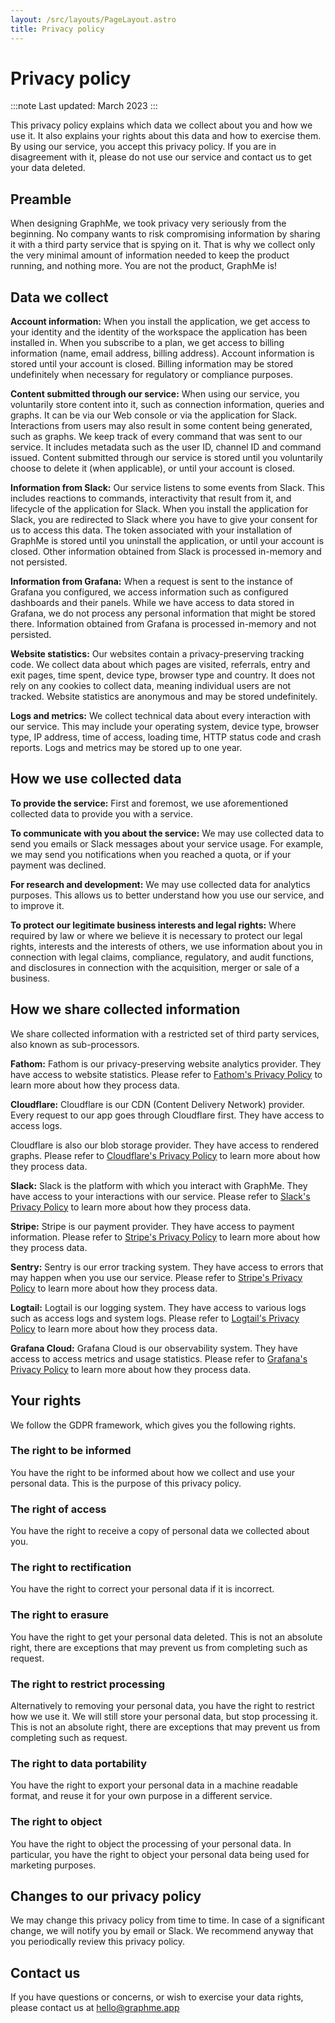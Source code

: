 ```yaml
---
layout: /src/layouts/PageLayout.astro
title: Privacy policy
---
```


# Privacy policy

:::note
Last updated: March 2023
:::

This privacy policy explains which data we collect about you and how we use it.
It also explains your rights about this data and how to exercise them.
By using our service, you accept this privacy policy.
If you are in disagreement with it, please do not use our service and contact us to get your data deleted.

## Preamble

When designing GraphMe, we took privacy very seriously from the beginning.
No company wants to risk compromising information by sharing it with a third party service that is spying on it.
That is why we collect only the very minimal amount of information needed to keep the product running, and nothing more.
You are not the product, GraphMe is!

## Data we collect

**Account information:**
When you install the application, we get access to your identity and the identity of the workspace the application has been installed in.
When you subscribe to a plan, we get access to billing information (name, email address, billing address).
Account information is stored until your account is closed.
Billing information may be stored undefinitely when necessary for regulatory or compliance purposes.

**Content submitted through our service:**
When using our service, you voluntarily store content into it, such as connection information, queries and graphs.
It can be via our Web console or via the application for Slack.
Interactions from users may also result in some content being generated, such as graphs.
We keep track of every command that was sent to our service.
It includes metadata such as the user ID, channel ID and command issued.
Content submitted through our service is stored until you voluntarily choose to delete it (when applicable), or until your account is closed.

**Information from Slack:**
Our service listens to some events from Slack.
This includes reactions to commands, interactivity that result from it, and lifecycle of the application for Slack.
When you install the application for Slack, you are redirected to Slack where you have to give your consent for us to access this data.
The token associated with your installation of GraphMe is stored until you uninstall the application, or until your account is closed.
Other information obtained from Slack is processed in-memory and not persisted.

**Information from Grafana:**
When a request is sent to the instance of Grafana you configured, we access information such as configured dashboards and their panels.
While we have access to data stored in Grafana, we do not process any personal information that might be stored there.
Information obtained from Grafana is processed in-memory and not persisted.

**Website statistics:**
Our websites contain a privacy-preserving tracking code.
We collect data about which pages are visited, referrals, entry and exit pages, time spent, device type, browser type and country.
It does not rely on any cookies to collect data, meaning individual users are not tracked.
Website statistics are anonymous and may be stored undefinitely.

**Logs and metrics:**
We collect technical data about every interaction with our service.
This may include your operating system, device type, browser type, IP address, time of access, loading time, HTTP status code and crash reports.
Logs and metrics may be stored up to one year.

## How we use collected data

**To provide the service:**
First and foremost, we use aforementioned collected data to provide you with a service.

**To communicate with you about the service:**
We may use collected data to send you emails or Slack messages about your service usage.
For example, we may send you notifications when you reached a quota, or if your payment was declined.

**For research and development:**
We may use collected data for analytics purposes.
This allows us to better understand how you use our service, and to improve it.

**To protect our legitimate business interests and legal rights:**
Where required by law or where we believe it is necessary to protect our legal rights, interests and the interests of others, we use information about you in connection with legal claims, compliance, regulatory, and audit functions, and disclosures in connection with the acquisition, merger or sale of a business.

## How we share collected information

We share collected information with a restricted set of third party services, also known as sub-processors.

**Fathom:**
Fathom is our privacy-preserving website analytics provider.
They have access to website statistics.
Please refer to [Fathom's Privacy Policy](https://usefathom.com/privacy) to learn more about how they process data.

**Cloudflare:**
Cloudflare is our CDN (Content Delivery Network) provider.
Every request to our app goes through Cloudflare first.
They have access to access logs.

Cloudflare is also our blob storage provider.
They have access to rendered graphs.
Please refer to [Cloudflare's Privacy Policy](https://www.cloudflare.com/en-gb/privacypolicy/) to learn more about how they process data.

**Slack:**
Slack is the platform with which you interact with GraphMe.
They have access to your interactions with our service.
Please refer to [Slack's Privacy Policy](https://slack.com/trust/privacy/privacy-policy) to learn more about how they process data.

**Stripe:**
Stripe is our payment provider.
They have access to payment information.
Please refer to [Stripe's Privacy Policy](https://stripe.com/fr/privacy) to learn more about how they process data.

**Sentry:**
Sentry is our error tracking system.
They have access to errors that may happen when you use our service.
Please refer to [Stripe's Privacy Policy](https://sentry.io/privacy/) to learn more about how they process data.

**Logtail:**
Logtail is our logging system.
They have access to various logs such as access logs and system logs.
Please refer to [Logtail's Privacy Policy](https://betterstack.com/privacy) to learn more about how they process data.

**Grafana Cloud:**
Grafana Cloud is our observability system.
They have access to access metrics and usage statistics.
Please refer to [Grafana's Privacy Policy](https://grafana.com/legal/privacy-policy/) to learn more about how they process data.

## Your rights

We follow the GDPR framework, which gives you the following rights.

### The right to be informed

You have the right to be informed about how we collect and use your personal data.
This is the purpose of this privacy policy.

### The right of access

You have the right to receive a copy of personal data we collected about you.

### The right to rectification

You have the right to correct your personal data if it is incorrect.

### The right to erasure

You have the right to get your personal data deleted.
This is not an absolute right, there are exceptions that may prevent us from completing such as request.

### The right to restrict processing

Alternatively to removing your personal data, you have the right to restrict how we use it.
We will still store your personal data, but stop processing it.
This is not an absolute right, there are exceptions that may prevent us from completing such as request.

### The right to data portability

You have the right to export your personal data in a machine readable format, and reuse it for your own purpose in a different service.

### The right to object

You have the right to object the processing of your personal data.
In particular, you have the right to object your personal data being used for marketing purposes.

## Changes to our privacy policy

We may change this privacy policy from time to time.
In case of a significant change, we will notify you by email or Slack.
We recommend anyway that you periodically review this privacy policy.

## Contact us

If you have questions or concerns, or wish to exercise your data rights, please contact us at hello@graphme.app